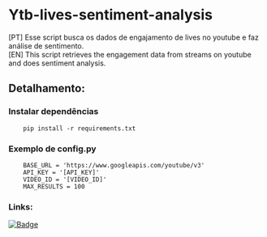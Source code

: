 # Ytb-lives-sentiment-analysis

[PT] Esse script busca os dados de engajamento de lives no youtube e faz análise de sentimento.<br>
[EN] This script retrieves the engagement data from streams on youtube and does sentiment analysis.

## Detalhamento:

### Instalar dependências
```
    pip install -r requirements.txt
```

### Exemplo de config.py
```
    BASE_URL = 'https://www.googleapis.com/youtube/v3'
    API_KEY = '[API_KEY]'
    VIDEO_ID = '[VIDEO_ID]'
    MAX_RESULTS = 100
```

### Links:
[![Badge](https://img.shields.io/static/v1?label=Acesse&message=o%20site&color=yellowgreen)](https://strapbooll.github.io/ytb-lives-sentiment-analysis/)
